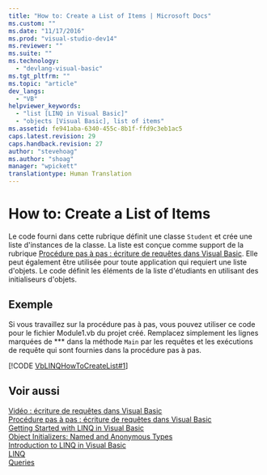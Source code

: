 ```yaml
---
title: "How to: Create a List of Items | Microsoft Docs"
ms.custom: ""
ms.date: "11/17/2016"
ms.prod: "visual-studio-dev14"
ms.reviewer: ""
ms.suite: ""
ms.technology: 
  - "devlang-visual-basic"
ms.tgt_pltfrm: ""
ms.topic: "article"
dev_langs: 
  - "VB"
helpviewer_keywords: 
  - "list [LINQ in Visual Basic]"
  - "objects [Visual Basic], list of items"
ms.assetid: fe941aba-6340-455c-8b1f-ffd9c3eb1ac5
caps.latest.revision: 29
caps.handback.revision: 27
author: "stevehoag"
ms.author: "shoag"
manager: "wpickett"
translationtype: Human Translation
---
```

# How to: Create a List of Items
Le code fourni dans cette rubrique définit une classe `Student` et crée une liste d'instances de la classe.  La liste est conçue comme support de la rubrique [Procédure pas à pas : écriture de requêtes dans Visual Basic](../../../../visual-basic/programming-guide/concepts/linq/walkthrough-writing-queries.md).  Elle peut également être utilisée pour toute application qui requiert une liste d'objets.  Le code définit les éléments de la liste d'étudiants en utilisant des initialiseurs d'objets.  
  
## Exemple  
 Si vous travaillez sur la procédure pas à pas, vous pouvez utiliser ce code pour le fichier Module1.vb du projet créé.  Remplacez simplement les lignes marquées de \*\*\* dans la méthode `Main` par les requêtes et les exécutions de requête qui sont fournies dans la procédure pas à pas.  
  
 [!CODE [VbLINQHowToCreateList#1](../CodeSnippet/VS_Snippets_VBCSharp/VbLINQHowToCreateList#1)]  
  
## Voir aussi  
 [Vidéo : écriture de requêtes dans Visual Basic](http://msdn.microsoft.com/library/bb820884.aspx)   
 [Procédure pas à pas : écriture de requêtes dans Visual Basic](../../../../visual-basic/programming-guide/concepts/linq/walkthrough-writing-queries.md)   
 [Getting Started with LINQ in Visual Basic](../../../../visual-basic/programming-guide/concepts/linq/getting-started-with-linq.md)   
 [Object Initializers: Named and Anonymous Types](../../../../visual-basic/programming-guide/language-features/objects-and-classes/object-initializers-named-and-anonymous-types.md)   
 [Introduction to LINQ in Visual Basic](../../../../visual-basic/programming-guide/language-features/linq/introduction-to-linq.md)   
 [LINQ](../../../../visual-basic/programming-guide/language-features/linq/index.md)   
 [Queries](../../../../visual-basic/language-reference/queries/queries.md)